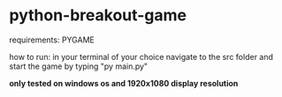 # python-breakout-game

requirements: PYGAME

how to run: in your terminal of your choice navigate to the src folder and start the game by typing "py main.py"

**only tested on windows os and 1920x1080 display resolution**

